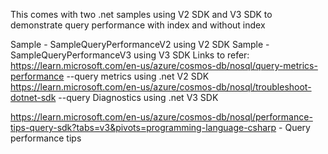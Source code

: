 This comes with two .net samples using V2 SDK and V3 SDK to demonstrate query performance with index and without index

Sample - SampleQueryPerformanceV2 using V2 SDK
Sample - SampleQueryPerformanceV3 using V3 SDK
Links to refer: https://learn.microsoft.com/en-us/azure/cosmos-db/nosql/query-metrics-performance --query metrics using .net V2 SDK https://learn.microsoft.com/en-us/azure/cosmos-db/nosql/troubleshoot-dotnet-sdk --query Diagnostics using .net V3 SDK

https://learn.microsoft.com/en-us/azure/cosmos-db/nosql/performance-tips-query-sdk?tabs=v3&pivots=programming-language-csharp - Query performance tips
